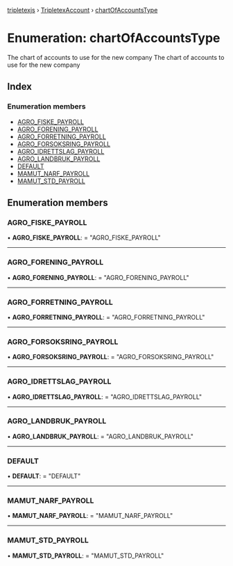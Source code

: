 [tripletexjs](../README.md) › [TripletexAccount](../modules/tripletexaccount.md) › [chartOfAccountsType](tripletexaccount.chartofaccountstype.md)

# Enumeration: chartOfAccountsType

The chart of accounts to use for the new company
The chart of accounts to use for the new company

## Index

### Enumeration members

* [AGRO_FISKE_PAYROLL](tripletexaccount.chartofaccountstype.md#agro_fiske_payroll)
* [AGRO_FORENING_PAYROLL](tripletexaccount.chartofaccountstype.md#agro_forening_payroll)
* [AGRO_FORRETNING_PAYROLL](tripletexaccount.chartofaccountstype.md#agro_forretning_payroll)
* [AGRO_FORSOKSRING_PAYROLL](tripletexaccount.chartofaccountstype.md#agro_forsoksring_payroll)
* [AGRO_IDRETTSLAG_PAYROLL](tripletexaccount.chartofaccountstype.md#agro_idrettslag_payroll)
* [AGRO_LANDBRUK_PAYROLL](tripletexaccount.chartofaccountstype.md#agro_landbruk_payroll)
* [DEFAULT](tripletexaccount.chartofaccountstype.md#default)
* [MAMUT_NARF_PAYROLL](tripletexaccount.chartofaccountstype.md#mamut_narf_payroll)
* [MAMUT_STD_PAYROLL](tripletexaccount.chartofaccountstype.md#mamut_std_payroll)

## Enumeration members

###  AGRO_FISKE_PAYROLL

• **AGRO_FISKE_PAYROLL**: = "AGRO_FISKE_PAYROLL"

___

###  AGRO_FORENING_PAYROLL

• **AGRO_FORENING_PAYROLL**: = "AGRO_FORENING_PAYROLL"

___

###  AGRO_FORRETNING_PAYROLL

• **AGRO_FORRETNING_PAYROLL**: = "AGRO_FORRETNING_PAYROLL"

___

###  AGRO_FORSOKSRING_PAYROLL

• **AGRO_FORSOKSRING_PAYROLL**: = "AGRO_FORSOKSRING_PAYROLL"

___

###  AGRO_IDRETTSLAG_PAYROLL

• **AGRO_IDRETTSLAG_PAYROLL**: = "AGRO_IDRETTSLAG_PAYROLL"

___

###  AGRO_LANDBRUK_PAYROLL

• **AGRO_LANDBRUK_PAYROLL**: = "AGRO_LANDBRUK_PAYROLL"

___

###  DEFAULT

• **DEFAULT**: = "DEFAULT"

___

###  MAMUT_NARF_PAYROLL

• **MAMUT_NARF_PAYROLL**: = "MAMUT_NARF_PAYROLL"

___

###  MAMUT_STD_PAYROLL

• **MAMUT_STD_PAYROLL**: = "MAMUT_STD_PAYROLL"
